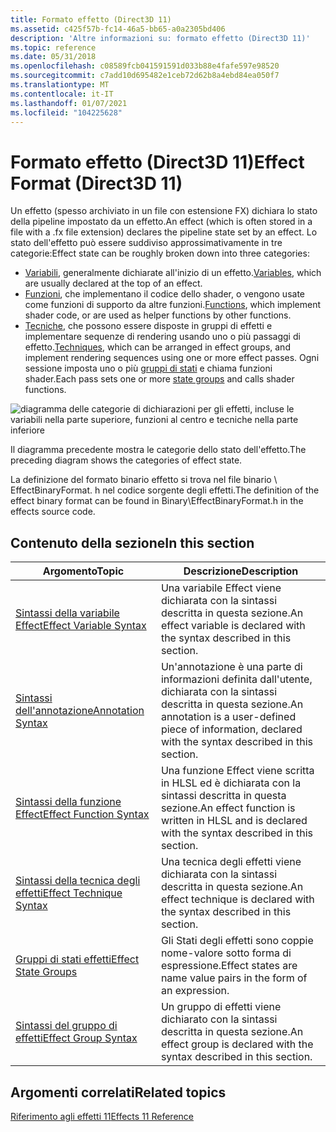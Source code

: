 ```yaml
---
title: Formato effetto (Direct3D 11)
ms.assetid: c425f57b-fc14-46a5-bb65-a0a2305bd406
description: 'Altre informazioni su: formato effetto (Direct3D 11)'
ms.topic: reference
ms.date: 05/31/2018
ms.openlocfilehash: c08589fcb041591591d033b88e4fafe597e98520
ms.sourcegitcommit: c7add10d695482e1ceb72d62b8a4ebd84ea050f7
ms.translationtype: MT
ms.contentlocale: it-IT
ms.lasthandoff: 01/07/2021
ms.locfileid: "104225628"
---
```

# <a name="effect-format-direct3d-11"></a><span data-ttu-id="784ba-103">Formato effetto (Direct3D 11)</span><span class="sxs-lookup"><span data-stu-id="784ba-103">Effect Format (Direct3D 11)</span></span>

<span data-ttu-id="784ba-104">Un effetto (spesso archiviato in un file con estensione FX) dichiara lo stato della pipeline impostato da un effetto.</span><span class="sxs-lookup"><span data-stu-id="784ba-104">An effect (which is often stored in a file with a .fx file extension) declares the pipeline state set by an effect.</span></span> <span data-ttu-id="784ba-105">Lo stato dell'effetto può essere suddiviso approssimativamente in tre categorie:</span><span class="sxs-lookup"><span data-stu-id="784ba-105">Effect state can be roughly broken down into three categories:</span></span>

-   <span data-ttu-id="784ba-106">[Variabili](d3d11-effect-variable-syntax.md), generalmente dichiarate all'inizio di un effetto.</span><span class="sxs-lookup"><span data-stu-id="784ba-106">[Variables](d3d11-effect-variable-syntax.md), which are usually declared at the top of an effect.</span></span>
-   <span data-ttu-id="784ba-107">[Funzioni](d3d11-effect-function-syntax.md), che implementano il codice dello shader, o vengono usate come funzioni di supporto da altre funzioni.</span><span class="sxs-lookup"><span data-stu-id="784ba-107">[Functions](d3d11-effect-function-syntax.md), which implement shader code, or are used as helper functions by other functions.</span></span>
-   <span data-ttu-id="784ba-108">[Tecniche](d3d11-effect-technique-syntax.md), che possono essere disposte in gruppi di effetti e implementare sequenze di rendering usando uno o più passaggi di effetto.</span><span class="sxs-lookup"><span data-stu-id="784ba-108">[Techniques](d3d11-effect-technique-syntax.md), which can be arranged in effect groups, and implement rendering sequences using one or more effect passes.</span></span> <span data-ttu-id="784ba-109">Ogni sessione imposta uno o più [gruppi di stati](d3d11-effect-states.md) e chiama funzioni shader.</span><span class="sxs-lookup"><span data-stu-id="784ba-109">Each pass sets one or more [state groups](d3d11-effect-states.md) and calls shader functions.</span></span>

![diagramma delle categorie di dichiarazioni per gli effetti, incluse le variabili nella parte superiore, funzioni al centro e tecniche nella parte inferiore](images/d3d10-effect-intro.png)

<span data-ttu-id="784ba-111">Il diagramma precedente mostra le categorie dello stato dell'effetto.</span><span class="sxs-lookup"><span data-stu-id="784ba-111">The preceding diagram shows the categories of effect state.</span></span>

<span data-ttu-id="784ba-112">La definizione del formato binario effetto si trova nel file binario \\ EffectBinaryFormat. h nel codice sorgente degli effetti.</span><span class="sxs-lookup"><span data-stu-id="784ba-112">The definition of the effect binary format can be found in Binary\\EffectBinaryFormat.h in the effects source code.</span></span>


## <a name="in-this-section"></a><span data-ttu-id="784ba-113">Contenuto della sezione</span><span class="sxs-lookup"><span data-stu-id="784ba-113">In this section</span></span>



| <span data-ttu-id="784ba-114">Argomento</span><span class="sxs-lookup"><span data-stu-id="784ba-114">Topic</span></span>                                                                   | <span data-ttu-id="784ba-115">Descrizione</span><span class="sxs-lookup"><span data-stu-id="784ba-115">Description</span></span>                                                                                                          |
|-------------------------------------------------------------------------|----------------------------------------------------------------------------------------------------------------------|
| [<span data-ttu-id="784ba-116">Sintassi della variabile Effect</span><span class="sxs-lookup"><span data-stu-id="784ba-116">Effect Variable Syntax</span></span>](d3d11-effect-variable-syntax.md)<br/>   | <span data-ttu-id="784ba-117">Una variabile Effect viene dichiarata con la sintassi descritta in questa sezione.</span><span class="sxs-lookup"><span data-stu-id="784ba-117">An effect variable is declared with the syntax described in this section.</span></span><br/>                                 |
| [<span data-ttu-id="784ba-118">Sintassi dell'annotazione</span><span class="sxs-lookup"><span data-stu-id="784ba-118">Annotation Syntax</span></span>](d3d11-effect-annotation-syntax.md)<br/>      | <span data-ttu-id="784ba-119">Un'annotazione è una parte di informazioni definita dall'utente, dichiarata con la sintassi descritta in questa sezione.</span><span class="sxs-lookup"><span data-stu-id="784ba-119">An annotation is a user-defined piece of information, declared with the syntax described in this section.</span></span><br/> |
| [<span data-ttu-id="784ba-120">Sintassi della funzione Effect</span><span class="sxs-lookup"><span data-stu-id="784ba-120">Effect Function Syntax</span></span>](d3d11-effect-function-syntax.md)<br/>   | <span data-ttu-id="784ba-121">Una funzione Effect viene scritta in HLSL ed è dichiarata con la sintassi descritta in questa sezione.</span><span class="sxs-lookup"><span data-stu-id="784ba-121">An effect function is written in HLSL and is declared with the syntax described in this section.</span></span><br/>          |
| [<span data-ttu-id="784ba-122">Sintassi della tecnica degli effetti</span><span class="sxs-lookup"><span data-stu-id="784ba-122">Effect Technique Syntax</span></span>](d3d11-effect-technique-syntax.md)<br/> | <span data-ttu-id="784ba-123">Una tecnica degli effetti viene dichiarata con la sintassi descritta in questa sezione.</span><span class="sxs-lookup"><span data-stu-id="784ba-123">An effect technique is declared with the syntax described in this section.</span></span><br/>                                |
| [<span data-ttu-id="784ba-124">Gruppi di stati effetti</span><span class="sxs-lookup"><span data-stu-id="784ba-124">Effect State Groups</span></span>](d3d11-effect-states.md)<br/>               | <span data-ttu-id="784ba-125">Gli Stati degli effetti sono coppie nome-valore sotto forma di espressione.</span><span class="sxs-lookup"><span data-stu-id="784ba-125">Effect states are name value pairs in the form of an expression.</span></span><br/>                                          |
| [<span data-ttu-id="784ba-126">Sintassi del gruppo di effetti</span><span class="sxs-lookup"><span data-stu-id="784ba-126">Effect Group Syntax</span></span>](d3d11-effect-group-syntax.md)<br/>         | <span data-ttu-id="784ba-127">Un gruppo di effetti viene dichiarato con la sintassi descritta in questa sezione.</span><span class="sxs-lookup"><span data-stu-id="784ba-127">An effect group is declared with the syntax described in this section.</span></span><br/>                                    |



 

## <a name="related-topics"></a><span data-ttu-id="784ba-128">Argomenti correlati</span><span class="sxs-lookup"><span data-stu-id="784ba-128">Related topics</span></span>

<dl> <dt>

[<span data-ttu-id="784ba-129">Riferimento agli effetti 11</span><span class="sxs-lookup"><span data-stu-id="784ba-129">Effects 11 Reference</span></span>](d3d11-graphics-reference-effects11.md)
</dt> </dl>

 

 





